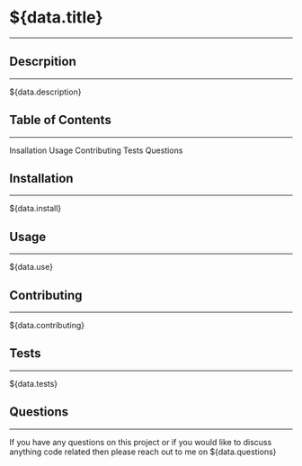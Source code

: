 # ${data.title}
***
  
## Descrpition
***
${data.description}
  
## Table of Contents
***
Insallation
Usage
Contributing
Tests
Questions
  
## Installation
***
${data.install}
  
## Usage
***
${data.use}
  
## Contributing
***
${data.contributing}
  
## Tests
***
${data.tests}
  
## Questions
***

If you have any questions on this project or if you would like to discuss anything code related then please reach out to me on ${data.questions}
